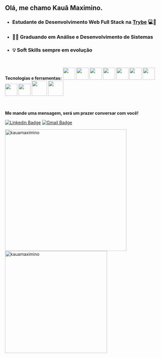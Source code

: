 ## Olá, me chamo Kauã Maximino. ##

- ### Estudante de Desenvolvimento Web Full Stack na [Trybe](https://www.betrybe.com/)  💻🚀 ###
- ### 🧑‍🎓 Graduando em Análise e Desenvolvimento de Sistemas ####
- ### 💡 Soft Skills sempre em evolução ####
<br>

**Tecnologias e ferramentas:**
  <img src="https://cdn.jsdelivr.net/gh/devicons/devicon/icons/git/git-original.svg" width="40" height="40"/>
  <img src="https://cdn.jsdelivr.net/gh/devicons/devicon/icons/linux/linux-original.svg" width="40" height="40"/>
  <img src="https://cdn.jsdelivr.net/gh/devicons/devicon/icons/html5/html5-original.svg" width="40" height="40"/>
  <img src="https://cdn.jsdelivr.net/gh/devicons/devicon/icons/css3/css3-original.svg" width="40" height="40"/>
  <img src="https://cdn.jsdelivr.net/gh/devicons/devicon/icons/javascript/javascript-original.svg" width="40" height="40"/>
  <img src="https://cdn.jsdelivr.net/gh/devicons/devicon/icons/typescript/typescript-original.svg" width="40" height="40"/>
  <img src="https://cdn.jsdelivr.net/gh/devicons/devicon/icons/react/react-original-wordmark.svg" width="40" height="40"/>
  <img src="https://cdn.jsdelivr.net/gh/devicons/devicon/icons/redux/redux-original.svg" width="40" height="40"/>
  <img src="https://cdn.jsdelivr.net/gh/devicons/devicon/icons/docker/docker-original.svg" width="40" height="40"/>
  <img src="https://cdn.jsdelivr.net/gh/devicons/devicon/icons/mysql/mysql-original-wordmark.svg" width="50" height="50"/>
  <img src="https://cdn.jsdelivr.net/gh/devicons/devicon/icons/nodejs/nodejs-original.svg" width="50" height="50"/>
</div>
<br>

**Me mande uma mensagem, será um prazer conversar com você!**

[![Linkedin Badge](https://img.shields.io/badge/-LinkedIn-0077B5?style=flat-square&logo=Linkedin&logoColor=white&link=https://www.linkedin.com/in/kaua-maximino/)](https://www.linkedin.com/in/kaua-maximino/)
[![Gmail Badge](https://img.shields.io/badge/-Gmail-D14836?style=flat-square&logo=Gmail&logoColor=white&link=mailto:maximinokaua@gmail.com)](mailto:maximinokaua@gmail.com)

<a href="https://github.com/kauamaximino">
  <img align="center" width="400px" src="https://github-readme-stats.vercel.app/api?username=kauamaximino&show_icons=true&theme=dark" alt="kauamaximino" />
</a>
<a href="https://github.com/kauamaximino">
  <img align="center" width="336px" src="https://github-readme-stats.vercel.app/api/top-langs/?username=kauamaximino&layout=compact&theme=dark" alt="kauamaximino" />
</a>

<!-- ![Snake animation](https://github.com/kauamaximino/kauamaximino/blob/output/github-contribution-grid-snake.svg) -->
